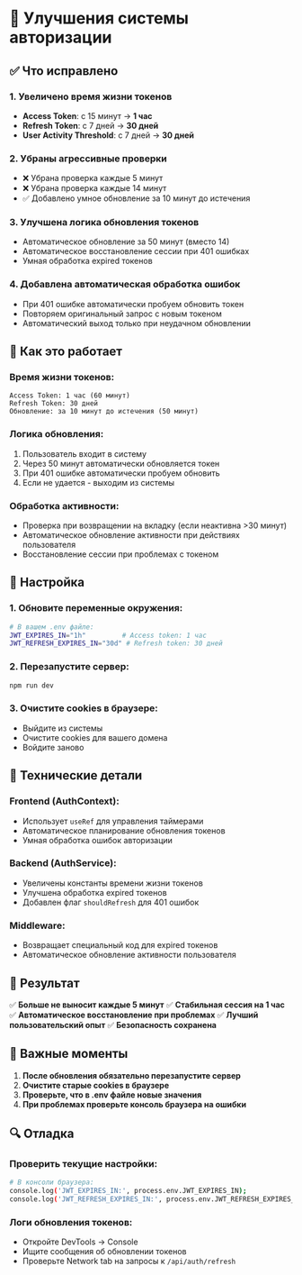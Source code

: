 # 🔐 Улучшения системы авторизации

## ✅ Что исправлено

### 1. **Увеличено время жизни токенов**
- **Access Token**: с 15 минут → **1 час**
- **Refresh Token**: с 7 дней → **30 дней**
- **User Activity Threshold**: с 7 дней → **30 дней**

### 2. **Убраны агрессивные проверки**
- ❌ Убрана проверка каждые 5 минут
- ❌ Убрана проверка каждые 14 минут
- ✅ Добавлено умное обновление за 10 минут до истечения

### 3. **Улучшена логика обновления токенов**
- Автоматическое обновление за 50 минут (вместо 14)
- Автоматическое восстановление сессии при 401 ошибках
- Умная обработка expired токенов

### 4. **Добавлена автоматическая обработка ошибок**
- При 401 ошибке автоматически пробуем обновить токен
- Повторяем оригинальный запрос с новым токеном
- Автоматический выход только при неудачном обновлении

## 🚀 Как это работает

### **Время жизни токенов:**
```
Access Token: 1 час (60 минут)
Refresh Token: 30 дней
Обновление: за 10 минут до истечения (50 минут)
```

### **Логика обновления:**
1. Пользователь входит в систему
2. Через 50 минут автоматически обновляется токен
3. При 401 ошибке автоматически пробуем обновить
4. Если не удается - выходим из системы

### **Обработка активности:**
- Проверка при возвращении на вкладку (если неактивна >30 минут)
- Автоматическое обновление активности при действиях пользователя
- Восстановление сессии при проблемах с токеном

## 📝 Настройка

### **1. Обновите переменные окружения:**
```bash
# В вашем .env файле:
JWT_EXPIRES_IN="1h"         # Access token: 1 час
JWT_REFRESH_EXPIRES_IN="30d" # Refresh token: 30 дней
```

### **2. Перезапустите сервер:**
```bash
npm run dev
```

### **3. Очистите cookies в браузере:**
- Выйдите из системы
- Очистите cookies для вашего домена
- Войдите заново

## 🔧 Технические детали

### **Frontend (AuthContext):**
- Использует `useRef` для управления таймерами
- Автоматическое планирование обновления токенов
- Умная обработка ошибок авторизации

### **Backend (AuthService):**
- Увеличены константы времени жизни токенов
- Улучшена обработка expired токенов
- Добавлен флаг `shouldRefresh` для 401 ошибок

### **Middleware:**
- Возвращает специальный код для expired токенов
- Автоматическое обновление активности пользователя

## 🎯 Результат

✅ **Больше не выносит каждые 5 минут**
✅ **Стабильная сессия на 1 час**
✅ **Автоматическое восстановление при проблемах**
✅ **Лучший пользовательский опыт**
✅ **Безопасность сохранена**

## 🚨 Важные моменты

1. **После обновления обязательно перезапустите сервер**
2. **Очистите старые cookies в браузере**
3. **Проверьте, что в .env файле новые значения**
4. **При проблемах проверьте консоль браузера на ошибки**

## 🔍 Отладка

### **Проверить текущие настройки:**
```bash
# В консоли браузера:
console.log('JWT_EXPIRES_IN:', process.env.JWT_EXPIRES_IN);
console.log('JWT_REFRESH_EXPIRES_IN:', process.env.JWT_REFRESH_EXPIRES_IN);
```

### **Логи обновления токенов:**
- Откройте DevTools → Console
- Ищите сообщения об обновлении токенов
- Проверьте Network tab на запросы к `/api/auth/refresh`
